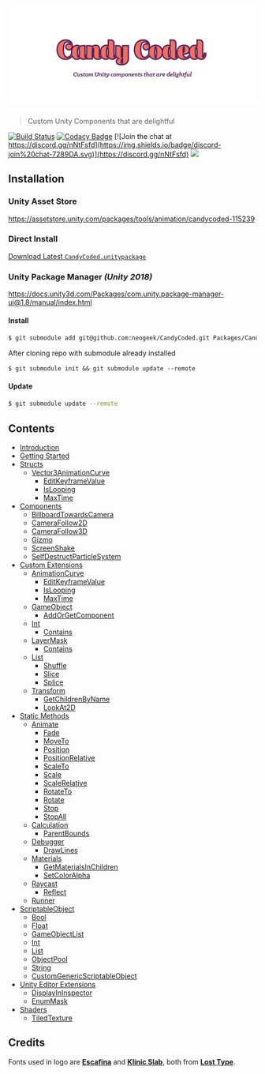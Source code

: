 # ![CandyCoded](logo.png)

> Custom Unity Components that are delightful

[![Build Status](https://travis-ci.org/neogeek/CandyCoded.svg?branch=master)](https://travis-ci.org/neogeek/CandyCoded)
[![Codacy Badge](https://api.codacy.com/project/badge/Grade/b0c24c2b49e2430b9ce42e2ba07e83ee)](https://www.codacy.com/app/neogeek/CandyCoded?utm_source=github.com&amp;utm_medium=referral&amp;utm_content=neogeek/CandyCoded&amp;utm_campaign=Badge_Grade)
[![Join the chat at https://discord.gg/nNtFsfd](https://img.shields.io/badge/discord-join%20chat-7289DA.svg)](https://discord.gg/nNtFsfd)
[![](https://img.shields.io/badge/Trello-Board-blue.svg)](https://trello.com/b/LH4DWRKk/candycoded)

## Installation

### Unity Asset Store

<https://assetstore.unity.com/packages/tools/animation/candycoded-115239>

### Direct Install

[Download Latest `CandyCoded.unitypackage`](https://github.com/neogeek/CandyCoded/releases)

### Unity Package Manager _(Unity 2018)_

<https://docs.unity3d.com/Packages/com.unity.package-manager-ui@1.8/manual/index.html>

#### Install

```bash
$ git submodule add git@github.com:neogeek/CandyCoded.git Packages/CandyCoded/
```

After cloning repo with submodule already installed

```
$ git submodule init && git submodule update --remote
```

#### Update

```bash
$ git submodule update --remote
```

## Contents

- [Introduction](Documentation/Introduction.md)
- [Getting Started](Documentation/Getting%20Started.md)
- [Structs](Documentation/1.%20Structs/)
    - [Vector3AnimationCurve](Documentation/1.%20Structs/Vector3AnimationCurve.md)
        - [EditKeyframeValue](Documentation/1.%20Structs/Vector3AnimationCurve.md#editkeyframevalue)
        - [IsLooping](Documentation/1.%20Structs/Vector3AnimationCurve.md#islooping)
        - [MaxTime](Documentation/1.%20Structs/Vector3AnimationCurve.md#maxtime)
- [Components](Documentation/2.%20Components/)
    - [BillboardTowardsCamera](Documentation/2.%20Components/BillboardTowardsCamera.md)
    - [CameraFollow2D](Documentation/2.%20Components/CameraFollow2D.md)
    - [CameraFollow3D](Documentation/2.%20Components/CameraFollow3D.md)
    - [Gizmo](Documentation/2.%20Components/Gizmo.md)
    - [ScreenShake](Documentation/2.%20Components/ScreenShake.md)
    - [SelfDestructParticleSystem](Documentation/2.%20Components/SelfDestructParticleSystem.md)
- [Custom Extensions](Documentation/3.%20Custom%20Extensions/)
    - [AnimationCurve](Documentation/3.%20Custom%20Extensions/AnimationCurve.md)
        - [EditKeyframeValue](Documentation/3.%20Custom%20Extensions/AnimationCurve.md#editkeyframevalue)
        - [IsLooping](Documentation/3.%20Custom%20Extensions/AnimationCurve.md#islooping)
        - [MaxTime](Documentation/3.%20Custom%20Extensions/AnimationCurve.md#maxtime)
    - [GameObject](Documentation/3.%20Custom%20Extensions/GameObject.md)
        - [AddOrGetComponent](Documentation/3.%20Custom%20Extensions/GameObject.md#addorgetcomponent)
    - [Int](Documentation/3.%20Custom%20Extensions/Int.md)
        - [Contains](Documentation/3.%20Custom%20Extensions/Int.md#contains)
    - [LayerMask](Documentation/3.%20Custom%20Extensions/LayerMask.md)
        - [Contains](Documentation/3.%20Custom%20Extensions/LayerMask.md#contains)
    - [List](Documentation/3.%20Custom%20Extensions/List.md)
        - [Shuffle](Documentation/3.%20Custom%20Extensions/List.md#shuffle)
        - [Slice](Documentation/3.%20Custom%20Extensions/List.md#slice)
        - [Splice](Documentation/3.%20Custom%20Extensions/List.md#splice)
    - [Transform](Documentation/3.%20Custom%20Extensions/Transform.md)
        - [GetChildrenByName](Documentation/3.%20Custom%20Extensions/Transform.md#getchildrenbyname)
        - [LookAt2D](Documentation/3.%20Custom%20Extensions/Transform.md#lookat2d)
- [Static Methods](Documentation/4.%20Static%20Methods/)
    - [Animate](Documentation/4.%20Static%20Methods/Animate.md)
        - [Fade](Documentation/4.%20Static%20Methods/Animate.md#fade)
        - [MoveTo](Documentation/4.%20Static%20Methods/Animate.md#moveto)
        - [Position](Documentation/4.%20Static%20Methods/Animate.md#position)
        - [PositionRelative](Documentation/4.%20Static%20Methods/Animate.md#positionrelative)
        - [ScaleTo](Documentation/4.%20Static%20Methods/Animate.md#scaleto)
        - [Scale](Documentation/4.%20Static%20Methods/Animate.md#scale)
        - [ScaleRelative](Documentation/4.%20Static%20Methods/Animate.md#scalerelative)
        - [RotateTo](Documentation/4.%20Static%20Methods/Animate.md#rotateto)
        - [Rotate](Documentation/4.%20Static%20Methods/Animate.md#rotate)
        - [Stop](Documentation/4.%20Static%20Methods/Animate.md#stop)
        - [StopAll](Documentation/4.%20Static%20Methods/Animate.md#stopall)
    - [Calculation](Documentation/4.%20Static%20Methods/Calculation.md)
        - [ParentBounds](Documentation/4.%20Static%20Methods/Calculation.md#parentbounds)
    - [Debugger](Documentation/4.%20Static%20Methods/Debugger.md)
        - [DrawLines](Documentation/4.%20Static%20Methods/Debugger.md#drawlines)
    - [Materials](Documentation/4.%20Static%20Methods/Materials.md)
        - [GetMaterialsInChildren](Documentation/4.%20Static%20Methods/Materials.md#getmaterialsinchildren)
        - [SetColorAlpha](Documentation/4.%20Static%20Methods/Materials.md#setcoloralpha)
    - [Raycast](Documentation/4.%20Static%20Methods/Raycast.md)
        - [Reflect](Documentation/4.%20Static%20Methods/Raycast.md#reflect)
    - [Runner](Documentation/4.%20Static%20Methods/Runner.md)
- [ScriptableObject](Documentation/5.%20ScriptableObject/)
    - [Bool](Documentation/5.%20ScriptableObject/Bool.md)
    - [Float](Documentation/5.%20ScriptableObject/Float.md)
    - [GameObjectList](Documentation/5.%20ScriptableObject/GameObjectList.md)
    - [Int](Documentation/5.%20ScriptableObject/Int.md)
    - [List](Documentation/5.%20ScriptableObject/List.md)
    - [ObjectPool](Documentation/5.%20ScriptableObject/ObjectPool.md)
    - [String](Documentation/5.%20ScriptableObject/String.md)
    - [CustomGenericScriptableObject](Documentation/5.%20ScriptableObject/CustomGenericScriptableObject.md)
- [Unity Editor Extensions](Documentation/6.%20Unity%20Editor%20Extensions/)
    - [DisplayInInspector](Documentation/6.%20Unity%20Editor%20Extensions/DisplayInInspector.md)
    - [EnumMask](Documentation/6.%20Unity%20Editor%20Extensions/EnumMask.md)
- [Shaders](Documentation/7.%20Shaders/)
    - [TiledTexture](Documentation/7.%20Shaders/TiledTexture.md)

## Credits

Fonts used in logo are [**Escafina**](http://www.losttype.com/font/?name=escafina) and [**Klinic Slab**](http://www.losttype.com/font/?name=klinic), both from [**Lost Type**](http://www.losttype.com/).

